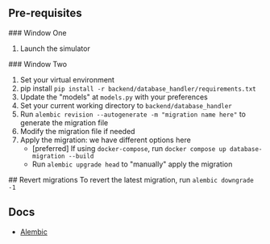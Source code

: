 ## Pre-requisites

### Window One
1. Launch the simulator

### Window Two
1. Set your virtual environment
2. pip install `pip install -r backend/database_handler/requirements.txt`
4. Update the "models" at `models.py` with your preferences
5. Set your current working directory to `backend/database_handler`
6. Run `alembic revision --autogenerate -m "migration name here"` to generate the migration file
7. Modify the migration file if needed
8. Apply the migration: we have different options here
   - [preferred] If using `docker-compose`, run `docker compose up database-migration --build`
   - Run `alembic upgrade head` to "manually" apply the migration

## Revert migrations
To revert the latest migration, run `alembic downgrade -1`

## Docs

- [Alembic](https://alembic.sqlalchemy.org/en/latest/)
